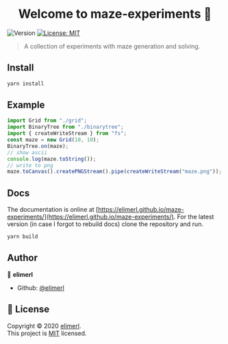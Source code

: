 <h1 align="center">Welcome to maze-experiments 👋</h1>
<p>
  <img alt="Version" src="https://img.shields.io/badge/version-1.0.0-blue.svg?cacheSeconds=2592000" />
  <a href="https://choosealicense.com/licenses/mit/" target="_blank">
    <img alt="License: MIT" src="https://img.shields.io/badge/License-MIT-yellow.svg" />
  </a>
</p>

> A collection of experiments with maze generation and solving.

## Install

```sh
yarn install
```

## Example

```typescript
import Grid from "./grid";
import BinaryTree from "./binarytree";
import { createWriteStream } from "fs";
const maze = new Grid(10, 10);
BinaryTree.on(maze);
// show ascii
console.log(maze.toString());
// write to png
maze.toCanvas().createPNGStream().pipe(createWriteStream("maze.png"));
```

## Docs

The documentation is online at [https://elimerl.github.io/maze-experiments/](https://elimerl.github.io/maze-experiments/). For the latest version (in case I forgot to rebuild docs) clone the repository and run.

```sh
yarn build
```

## Author

👤 **elimerl**

- Github: [@elimerl](https://github.com/elimerl)

## 📝 License

Copyright © 2020 [elimerl](https://github.com/elimerl).<br />
This project is [MIT](https://choosealicense.com/licenses/mit/) licensed.
